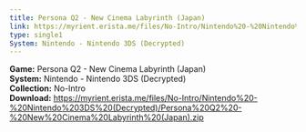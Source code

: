 ```yaml
---
title: Persona Q2 - New Cinema Labyrinth (Japan)
link: https://myrient.erista.me/files/No-Intro/Nintendo%20-%20Nintendo%203DS%20(Decrypted)/Persona%20Q2%20-%20New%20Cinema%20Labyrinth%20(Japan).zip
type: single1
System: Nintendo - Nintendo 3DS (Decrypted)
---
```

<b>Game:</b> Persona Q2 - New Cinema Labyrinth (Japan)<br>
<b>System:</b> Nintendo - Nintendo 3DS (Decrypted)<br>
<b>Collection:</b> No-Intro<br>
<b>Download:</b> https://myrient.erista.me/files/No-Intro/Nintendo%20-%20Nintendo%203DS%20(Decrypted)/Persona%20Q2%20-%20New%20Cinema%20Labyrinth%20(Japan).zip